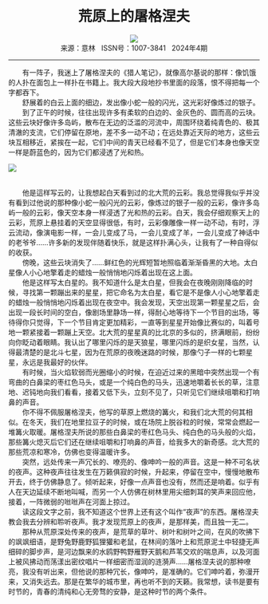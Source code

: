 # <center>荒原上的屠格涅夫</center> 

<div align=center><img src="http://fslib.vip.qikan.cn/img.ashx?key=%d7%f7%d5%df%a3%ba%d0%a4%b8%b4%d0%cb"></div> 

<center>来源：意林   ISSN号：1007-3841   2024年4期</center> 


* * *


　　有一阵子，我迷上了屠格涅夫的《猎人笔记》，就像高尔基说的那样：像饥饿的人扑在面包上一样扑在书籍上。我大段大段地抄书里面的段落，恨不得把每一个字都吞下。  
　　舒展着的白云上面的细边，发出像小蛇一般的闪光，这光彩好像炼过的银子。  
　　到了正午的时候，往往出现许多有柔软的白边的、金灰色的、圆而高的云块。这些云块好像许多岛屿，散布在无边的泛滥的河流中，周围环绕着纯青色的、极其清澈的支流，它们停留在原地，差不多一动不动；在远处靠近天际的地方，这些云块互相移近，紧挨在一起，它们中间的青天已经看不见了，但是它们本身也像天空一样是蔚蓝色的，因为它们都浸透了光和热。

![](http://img.resource.qikan.cn/markvip/qkimages/yili/yili202404/yili20240450-1-l.jpg)

  
<br>　　他是這样写云的，让我想起白天看到过的北大荒的云彩。我总觉得我似乎并没有看到过他说的那种像小蛇一般闪光的云彩，像炼过的银子一般的云彩，像许多岛屿一般的云彩，像天空本身一样浸透了光和热的云彩。白天，我会仔细观察天上的云彩，荒原上悬挂着的天空显得很低，有时，云彩像雕像一样一动不动，有时，浮云流动，像演电影一样，一会儿变成了马，一会儿变成了羊，一会儿变成了神话中的老爷爷……许多新的发现伴随着快乐，就是这样扑满心头，让我有了一种自得似的收获。  
　　傍晚，这些云块消失了……鲜红色的光辉短暂地照临着渐渐昏黑的大地。太白星像人小心地擎着走的蜡烛一般悄悄地闪烁着出现在这上面。  
　　他是这样写太白星的。我不知道什么是太白星，但我会在夜晚刚刚降临的时候，寻找第一颗蹦出来的星星，把它命名为太白星，看它是不是像人小心地擎着走的蜡烛一般悄悄地闪烁着出现在夜空中。我会发现，天空出现第一颗星星之后，会出现一段长时间的空白，像剧场里静场一样，得耐心地等待下一个节目的出场，等待得你只觉得，下一个节目肯定更加精彩，一直等到星星开始像比赛似的，叫着号地一颗紧接着一颗蹦上天空。北大荒的星星真的比北京的多似的，挤满眼前，纷纷向你眨动着眼睛。我认出了哪里闪烁的是天狼星，哪里闪烁的是织女星，当然，认得最清楚的是北斗七星，因为在荒原的夜晚迷路的时候，那像勺子一样的七颗星星，永远是我最好的伙伴。  
　　有时候，当火焰软弱而光圈缩小的时候，在迫近过来的黑暗中突然出现一个有弯曲的白鼻梁的枣红色马头，或是一个纯白色的马头，迅速地嚼着长长的草，注意地、迟钝地向我们看看，接着又低下头，立刻不见了，只听见它们继续咀嚼和打响鼻的声音。  
　　你不得不佩服屠格涅夫，他写的草原上燃烧的篝火，和我们北大荒的何其相似。在冬天，我们在地里拉豆子的时候，或在场院上脱谷粒的时候，常常会燃起一堆篝火取暖。屠格涅夫所说的那些白鼻梁的枣红色马头、纯白色的马头般的火焰，那些篝火熄灭后它们还在继续咀嚼和打响鼻的声音，给我多大的新奇感。北大荒的那些荒凉和寒冷，仿佛也变得温暖许多。  
　　突然，远处传来一声冗长的、嘹亮的、像呻吟一般的声音。这是一种不可名状的夜声。这种夜声往往发生在万籁俱寂的时候，升起来，停留在空中，慢慢地散布开去，终于仿佛静息了。倾听起来，好像一点声音也没有，然而还是响着。似乎有人在天边延续不断地叫喊，而另一个人仿佛在树林里用尖细刺耳的笑声来回应他，接着，一阵微弱的咝咝声在河面上掠过。  
　　读这段文字之前，我不知道这个世界上还有这个叫作“夜声”的东西。屠格涅夫教会我去分辨和聆听夜声。我才发现荒原上的夜声，是那样美，而且独一无二。  
　　那种从荒原深处传来的夜声，是荒草的草叶、树叶和树叶之间，在风的吹拂下的飒飒细语，是野兔野鹿野狐狸獾和老鼠，在林间的落叶上和荒原泥土中轻捷无声细碎的脚步声，是河边飘来的水鸥野鸭野雁野天鹅和芦苇交欢的喘息声，以及河面上被风拂动而荡漾出密纹唱片一样细密而湿润的涟漪声……屠格涅夫说的那种嘹亮，我没有听出来，但他说的那种冗长，像呻吟，是准确的。它们呻吟着，弥漫开来，又消失远去。那是在繁华的城市里，再也听不到的天籁。我常想，读书是要有时节的，青春的清纯和心无旁骛的安静，是这种时节的两个条件。